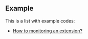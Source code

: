 ## Example
This is a list with example codes:

- [How to monitoring an extension?][1]

[1]:https://github.com/Otoru/jaspion/blob/master/examples/monitoring_an_extension.py